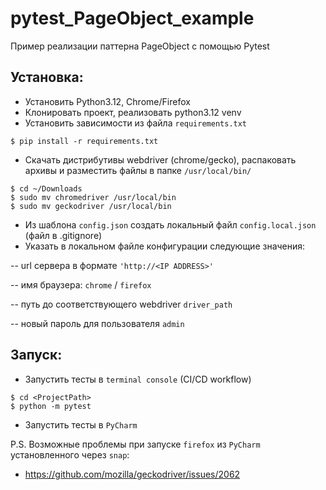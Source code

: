# pytest_PageObject_example
Пример реализации паттерна PageObject с помощью Pytest 

## Установка:
- Установить Python3.12, Chrome/Firefox
- Клонировать проект, реализовать python3.12 venv
- Установить зависимости из файла `requirements.txt`
```code
$ pip install -r requirements.txt
```
- Скачать дистрибутивы webdriver (chrome/gecko), распаковать архивы и разместить файлы в папке `/usr/local/bin/`
```code
$ cd ~/Downloads
$ sudo mv chromedriver /usr/local/bin
$ sudo mv geckodriver /usr/local/bin
```
- Из шаблона `config.json` создать локальный файл `config.local.json` (файл в .gitignore)
- Указать в локальном файле конфигурации следующие значения:

-- url сервера в формате `'http://<IP ADDRESS>'`

-- имя браузера: `chrome` / `firefox`

-- путь до соответствующего webdriver `driver_path`

-- новый пароль для пользователя `admin`

## Запуск:
- Запустить тесты в `terminal console` (CI/CD workflow)
```code
$ cd <ProjectPath>
$ python -m pytest 
```
- Запустить тесты в `PyCharm`

P.S. Возможные проблемы при запуске `firefox` из `PyCharm` установленного через `snap`:

- https://github.com/mozilla/geckodriver/issues/2062
